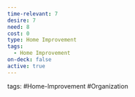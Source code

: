```yaml
---
time-relevant: 7
desire: 7
need: 8
cost: 0
type: Home Improvement
tags:
  - Home Improvement
on-deck: false
active: true
---
```

tags: #Home-Improvement #Organization